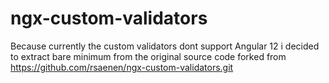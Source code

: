 # ngx-custom-validators

Because currently the custom validators dont support Angular 12 i decided to extract bare minimum
from the original source code forked from  https://github.com/rsaenen/ngx-custom-validators.git
